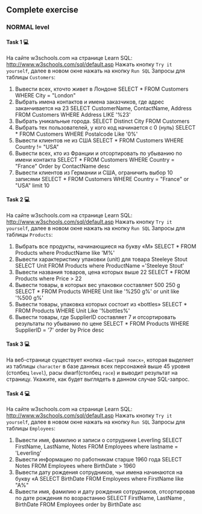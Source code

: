 ## Complete exercise

### NORMAL level

#### Task 1 💻
На сайте w3schools.com на странице Learn SQL: http://www.w3schools.com/sql/default.asp
Нажать кнопку `Try it yourself`,  далее в новом окне нажать на кнопку  `Run SQL`
Запросы для таблицы `Customers`:
1. Вывести всех, кточто живет в Лондоне
SELECT * FROM Customers WHERE City = "London"
2. Выбрать имена контактов и имена заказчиков, где адрес заканчивается на 23
SELECT CustomerName, ContactName, Address FROM Customers WHERE Address LIKE '%23'
3. Выбрать уникальные города.
SELECT  Distinct City FROM Customers   
4. Выбрать тех пользователей, у кого код начинается с 0 (нуль)
SELECT * FROM Customers  WHERE Postalcode Like '0%'
5. Вывести клиентов не из США
SELECT * FROM Customers WHERE Country != "USA"
6. Вывести всех, кто из Франции и отсортировать по убыванию по имени контакта
SELECT * FROM Customers WHERE Country = "France"  Order by ContactName desc
7. Вывести клиентов из Германии и США, ограничить выбор 10 записями
SELECT * FROM Customers WHERE Country = "France" or "USA" limit 10

#### Task 2 💻
На сайте w3schools.com на странице Learn SQL: http://www.w3schools.com/sql/default.asp
Нажать кнопку `Try it yourself`,  далее в новом окне нажать на кнопку  `Run SQL`
Запросы для таблицы `Products`:
1. Выбрать все продукты, начинающиеся на букву «М»
SELECT * FROM Products where ProductName like 'M%'
2. Вывести характеристику упаковки (unit) для товара Steeleye Stout
SELECT Unit FROM Products where ProductName ='Steeleye Stout'
3. Вывести названия товаров, цена которых выше 22
SELECT * FROM Products where Price > 22
4. Вывести товары, в которых вес упаковки составляет 500 250 g 
 SELECT * FROM Products WHERE Unit like '%250 g%' or unit like '%500 g%'  
5. Вывести товары, упаковка которых состоит из «bottles»
 SELECT * FROM Products WHERE Unit Like '%bottles%'
6. Вывести товары, где SupplierID составляет 7 и отсортировать результаты по убыванию по цене
 SELECT * FROM Products WHERE SupplierID = '7' order by Price desc

#### Task 3 💻
На веб-странице существует кнопка `«Быстрый поиск»`, которая выделяет из таблицы `character` в базе данных всех персонажей выше 45 уровня (столбец `level`), расы dwarf(столбец `race`) и выводит результат на страницу. Укажите, как будет выглядеть в данном случае SQL-запрос.

#### Task 4 💻
На сайте w3schools.com на странице Learn SQL: http://www.w3schools.com/sql/default.asp
Нажать кнопку `Try it yourself`,  далее в новом окне нажать на кнопку  `Run SQL`
Запросы для таблицы `Employees`:
1. Вывести имя, фамилию и записи о сотруднике Leverling
SELECT FirstName, LastName,  Notes FROM Employees where lastname = 'Leverling'
2. Вывести информацию по работникам старше 1960 года
SELECT Notes FROM Employees where BirthDate > 1960
3. Вывести  дату рождения сотрудников, чьи имена начинаются на букву «А
SELECT BirthDate FROM Employees where FirstName like "A%" 
4. Вывести имя, фамилию и дату рождения сотрудников, отсортировав по дате рождения по возрастанию
SELECT FirstName, LastName , BirthDate FROM Employees order by BirthDate asc


